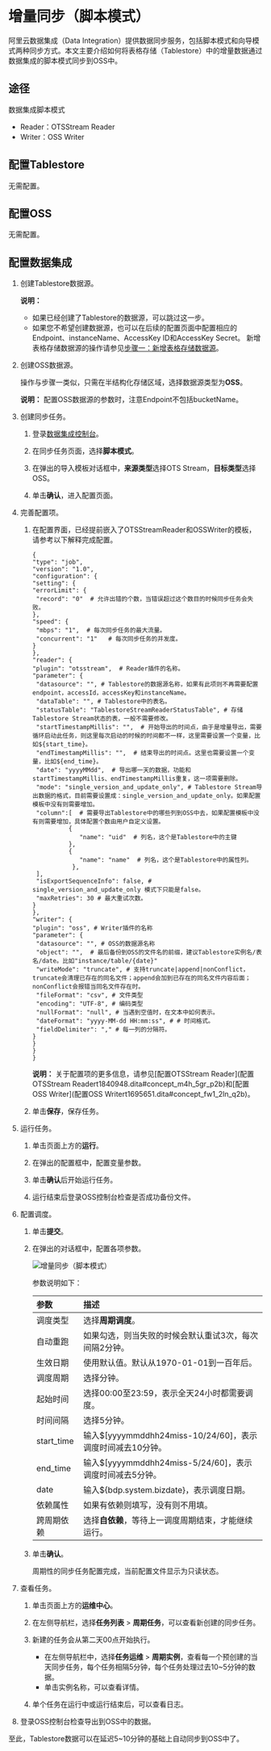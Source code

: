 # 增量同步（脚本模式）

阿里云数据集成（Data Integration）提供数据同步服务，包括脚本模式和向导模式两种同步方式。本文主要介绍如何将表格存储（Tablestore）中的增量数据通过数据集成的脚本模式同步到OSS中。

## 途径

数据集成脚本模式

-   Reader：OTSStream Reader
-   Writer：OSS Writer

## 配置Tablestore

无需配置。

## 配置OSS

无需配置。

## 配置数据集成

1.  创建Tablestore数据源。

    **说明：**

    -   如果已经创建了Tablestore的数据源，可以跳过这一步。
    -   如果您不希望创建数据源，也可以在后续的配置页面中配置相应的Endpoint、instanceName、AccessKey ID和AccessKey Secret。
    新增表格存储数据源的操作请参见[步骤一：新增表格存储数据源](/cn.zh-CN/数据同步迁移/数据导出/将表格存储数据同步到MaxCompute/全量导出（脚本模式）.md)。

2.  创建OSS数据源。

    操作与步骤一类似，只需在半结构化存储区域，选择数据源类型为**OSS**。

    **说明：** 配置OSS数据源的参数时，注意Endpoint不包括bucketName。

3.  创建同步任务。

    1.  登录[数据集成控制台](https://di-cn-shanghai.data.aliyun.com/)。

    2.  在同步任务页面，选择**脚本模式**。

    3.  在弹出的导入模板对话框中，**来源类型**选择OTS Stream，**目标类型**选择OSS。

    4.  单击**确认**，进入配置页面。

4.  完善配置项。

    1.  在配置界面，已经提前嵌入了OTSStreamReader和OSSWriter的模板，请参考以下解释完成配置。

        ```
        {
        "type": "job",
        "version": "1.0",
        "configuration": {
        "setting": {
        "errorLimit": {
         "record": "0"  # 允许出错的个数，当错误超过这个数目的时候同步任务会失败。
        },
        "speed": {
         "mbps": "1",  # 每次同步任务的最大流量。
         "concurrent": "1"   # 每次同步任务的并发度。
        }
        },
        "reader": {
        "plugin": "otsstream",  # Reader插件的名称。
        "parameter": {
         "datasource": "", # Tablestore的数据源名称，如果有此项则不再需要配置endpoint，accessId，accessKey和instanceName。
         "dataTable": "", # Tablestore中的表名。
         "statusTable": "TablestoreStreamReaderStatusTable", # 存储Tablestore Stream状态的表，一般不需要修改。
         "startTimestampMillis": "",  # 开始导出的时间点，由于是增量导出，需要循环启动此任务，则这里每次启动的时候的时间都不一样，这里需要设置一个变量，比如${start_time}。
         "endTimestampMillis": "",  # 结束导出的时间点。这里也需要设置一个变量，比如${end_time}。
         "date": "yyyyMMdd",  # 导出哪一天的数据，功能和startTimestampMillis、endTimestampMillis重复，这一项需要删除。
         "mode": "single_version_and_update_only", # Tablestore Stream导出数据的格式，目前需要设置成：single_version_and_update_only。如果配置模板中没有则需要增加。
         "column":[  # 需要导出Tablestore中的哪些列到OSS中去，如果配置模板中没有则需要增加，具体配置个数由用户自定义设置。
                  {
                     "name": "uid"  # 列名，这个是Tablestore中的主键
                  },
                  {
                     "name": "name"  # 列名，这个是Tablestore中的属性列。
                   },
         ],
         "isExportSequenceInfo": false, # single_version_and_update_only 模式下只能是false。
         "maxRetries": 30 # 最大重试次数。
        }
        },
        "writer": {
        "plugin": "oss", # Writer插件的名称
        "parameter": {
         "datasource": "", # OSS的数据源名称
         "object": "",  # 最后备份到OSS的文件名的前缀，建议Tablestore实例名/表名/date。比如"instance/table/{date}"
         "writeMode": "truncate", # 支持truncate|append|nonConflict，truncate会清理已存在的同名文件；append会加到已存在的同名文件内容后面；nonConflict会报错当同名文件存在时。
         "fileFormat": "csv", # 文件类型
         "encoding": "UTF-8", # 编码类型
         "nullFormat": "null", # 当遇到空值时，在文本中如何表示。
         "dateFormat": "yyyy-MM-dd HH:mm:ss", # # 时间格式。
         "fieldDelimiter": "," # 每一列的分隔符。
        }
        }
        }
        }
        ```

        **说明：** 关于配置项的更多信息，请参见[配置OTSStream Reader](配置OTSStream Readert1840948.dita#concept_m4h_5gr_p2b)和[配置OSS Writer](配置OSS Writert1695651.dita#concept_fw1_2ln_q2b)。

    2.  单击**保存**，保存任务。

5.  运行任务。

    1.  单击页面上方的**运行**。

    2.  在弹出的配置框中，配置变量参数。

    3.  单击**确认**后开始运行任务。

    4.  运行结束后登录OSS控制台检查是否成功备份文件。

6.  配置调度。

    1.  单击**提交**。

    2.  在弹出的对话框中，配置各项参数。

        ![增量同步（脚本模式）](https://static-aliyun-doc.oss-accelerate.aliyuncs.com/assets/img/zh-CN/5548388951/p11902.png)

        参数说明如下：

        |参数|描述|
        |:-|:-|
        |调度类型|选择**周期调度**。|
        |自动重跑|如果勾选，则当失败的时候会默认重试3次，每次间隔2分钟。|
        |生效日期|使用默认值。默认从1970-01-01到一百年后。|
        |调度周期|选择分钟。|
        |起始时间|选择00:00至23:59，表示全天24小时都需要调度。|
        |时间间隔|选择5分钟。|
        |start\_time|输入$\[yyyymmddhh24miss-10/24/60\]，表示调度时间减去10分钟。|
        |end\_time|输入$\[yyyymmddhh24miss-5/24/60\]，表示调度时间减去5分钟。|
        |date|输入$\{bdp.system.bizdate\}，表示调度日期。|
        |依赖属性|如果有依赖则填写，没有则不用填。|
        |跨周期依赖|选择**自依赖**，等待上一调度周期结束，才能继续运行。|

    3.  单击**确认**。

        周期性的同步任务配置完成，当前配置文件显示为只读状态。

7.  查看任务。

    1.  单击页面上方的**运维中心**。

    2.  在左侧导航栏，选择**任务列表** \> **周期任务**，可以查看新创建的同步任务。

    3.  新建的任务会从第二天00点开始执行。

        -   在左侧导航栏中，选择**任务运维** \> **周期实例**，查看每一个预创建的当天同步任务，每个任务相隔5分钟，每个任务处理过去10~5分钟的数据。
        -   单击实例名称，可以查看详情。

    4.  单个任务在运行中或运行结束后，可以查看日志。

8.  登录OSS控制台检查导出到OSS中的数据。


至此，Tablestore数据可以在延迟5~10分钟的基础上自动同步到OSS中了。

